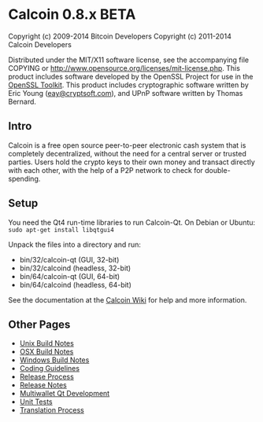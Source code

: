 Calcoin 0.8.x BETA
====================

Copyright (c) 2009-2014 Bitcoin Developers
Copyright (c) 2011-2014 Calcoin Developers

Distributed under the MIT/X11 software license, see the accompanying
file COPYING or http://www.opensource.org/licenses/mit-license.php.
This product includes software developed by the OpenSSL Project for use in the [OpenSSL Toolkit](http://www.openssl.org/). This product includes
cryptographic software written by Eric Young ([eay@cryptsoft.com](mailto:eay@cryptsoft.com)), and UPnP software written by Thomas Bernard.


Intro
---------------------
Calcoin is a free open source peer-to-peer electronic cash system that is
completely decentralized, without the need for a central server or trusted
parties.  Users hold the crypto keys to their own money and transact directly
with each other, with the help of a P2P network to check for double-spending.


Setup
---------------------
You need the Qt4 run-time libraries to run Calcoin-Qt. On Debian or Ubuntu:
	`sudo apt-get install libqtgui4`

Unpack the files into a directory and run:

- bin/32/calcoin-qt (GUI, 32-bit)
- bin/32/calcoind (headless, 32-bit)
- bin/64/calcoin-qt (GUI, 64-bit)
- bin/64/calcoind (headless, 64-bit)

See the documentation at the [Calcoin Wiki](http://calcoin.info)
for help and more information.


Other Pages
---------------------
- [Unix Build Notes](build-unix.md)
- [OSX Build Notes](build-osx.md)
- [Windows Build Notes](build-msw.md)
- [Coding Guidelines](coding.md)
- [Release Process](release-process.md)
- [Release Notes](release-notes.md)
- [Multiwallet Qt Development](multiwallet-qt.md)
- [Unit Tests](unit-tests.md)
- [Translation Process](translation_process.md)
